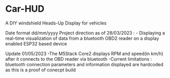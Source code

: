 ﻿# Car-HUD
A DIY windshield Heads-Up Display for vehicles

Date format dd/mm/yyyy
Project direction as of 28/03/2023 : 
    - Displaying a real-time visualization of data from a bluetooth OBD2 reader on a display enabled ESP32 based device

Update 01/05/2023
	-The M5Stack Core2 displays RPM and speed(in km/h) after it connects to the OBD reader via bluetooth
	-Current limitations : bluetooth connection parameters and information displayed are hardcoded as this is a proof of conecpt build
		
    
